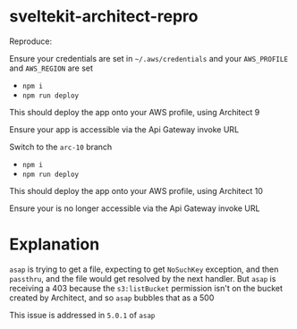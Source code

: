 # sveltekit-architect-repro

Reproduce:

Ensure your credentials are set in `~/.aws/credentials` and your `AWS_PROFILE` and `AWS_REGION` are set

- `npm i`
- `npm run deploy`

This should deploy the app onto your AWS profile, using Architect 9

Ensure your app is accessible via the Api Gateway invoke URL

Switch to the `arc-10` branch

- `npm i`
- `npm run deploy`

This should deploy the app onto your AWS profile, using Architect 10

Ensure your is no longer accessible via the Api Gateway invoke URL

# Explanation

`asap` is trying to get a file, expecting to get `NoSuchKey` exception, and then `passthru`, and the file would get resolved by the next handler.
But `asap` is receiving a 403 because the `s3:listBucket` permission isn't on the bucket created by Architect, and so `asap` bubbles that as a 500

This issue is addressed in `5.0.1` of `asap`
